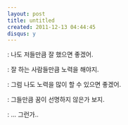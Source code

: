 ```yaml
---
layout: post
title: untitled
created: 2011-12-13 04:44:45
disqus: y
---
```


: 나도 저들만큼 잘 했으면 좋겠어.

: 잘 하는 사람들만큼 노력을 해야지.

: 그럼 나도 노력을 많이 할 수 있으면 좋겠어.

: 그들만큼 꿈이 선명하지 않은가 보지.

: ... 그런가..
